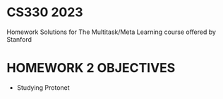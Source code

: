 # CS330 2023

Homework Solutions for The Multitask/Meta Learning course offered by Stanford
# HOMEWORK 2 OBJECTIVES
- Studying Protonet

